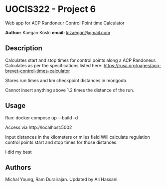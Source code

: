 # UOCIS322 - Project 6 #

Web app for ACP Randoneur Control Point time Calculator

**Author:** Kaegan Koski
**email:** kizaegan@gmail.com

## Description

Calculates start and stop times for control points along a ACP Randoneur. 
Calculates as per the specifications listed here: https://rusa.org/pages/acp-brevet-control-times-calculator

Stores run times and km checkpoint distances in mongodb.

Cannot insert anything above 1.2 times the distance of the run.



## Usage

Run:
	docker compose up --build -d

Access via http://localhost:5002

Input distances in the kilometers or miles field
Will calculate regulation control points start and stop times for those distances.

I did my best

## Authors

Michal Young, Ram Durairajan. Updated by Ali Hassani.
